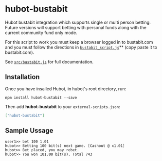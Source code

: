 # hubot-bustabit

Hubot bustabit integration which supports single or multi person betting.
Future versions will support betting with personal funds along with the 
current community fund only mode.

For this script to work you must keep a browser logged in to bustabit.com and you must follow 
the directions in [`bustabit_script.js`](bustabit_script.js)** (copy paste it to bustabit.com).

See [`src/bustabit.js`](src/bustabit.js) for full documentation.

## Installation

Once you have insalled Hubot, in hubot's root directory, run:

`npm install hubot-bustabit --save`

Then add **hubot-bustabit** to your `external-scripts.json`:

```json
["hubot-bustabit"]
```

## Sample Ussage

```
user1>> bet 100 1.01
hubot>> Betting 100 bit(s) next game. [Cashout @ x1.01]
hubot>> Bet placed, you may rebet.
hubot>> You won 101.00 bit(s). Total 743

```
